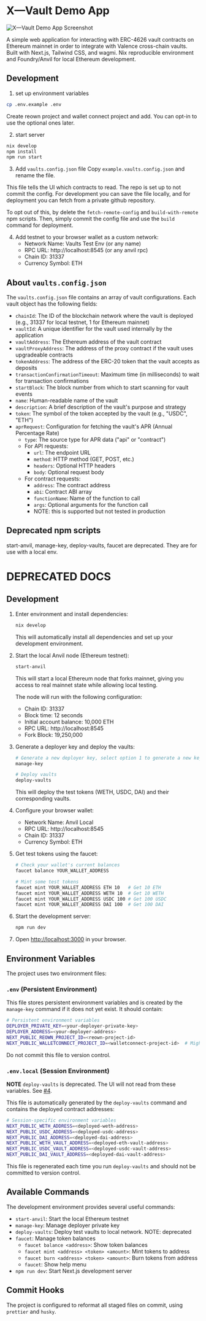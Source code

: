 # X—Vault Demo App

![X—Vault Demo App Screenshot](./readme_screenshot.png)

A simple web application for interacting with ERC-4626 vault contracts on Ethereum mainnet in order to integrate with Valence cross-chain vaults. Built with Next.js, Tailwind CSS, and wagmi. Nix reproducible environment and Foundry/Anvil for local Ethereum development.

## Development

1. set up environment variables

```bash
cp .env.example .env
```

Create reown project and wallet connect project and add. You can opt-in to use the optional ones later.

2. start server

```bash
nix develop
npm install
npm run start
```

3. Add `vaults.config.json` file
   Copy `example.vaults.config.json` and rename the file.

This file tells the UI which contracts to read. The repo is set up to not commit the config. For development you can save the file locally, and for deployment you can fetch from a private github repository.

To opt out of this, by delete the `fetch-remote-config` and `build-with-remote` npm scripts. Then, simply commit the config file and use the `build` command for deployment.

4. Add testnet to your browser wallet as a custom network:
   - Network Name: Vaults Test Env (or any name)
   - RPC URL: http://localhost:8545 (or any anvil rpc)
   - Chain ID: 31337
   - Currency Symbol: ETH

## About `vaults.config.json`

The `vaults.config.json` file contains an array of vault configurations. Each vault object has the following fields:

- `chainId`: The ID of the blockchain network where the vault is deployed (e.g., 31337 for local testnet, 1 for Ethereum mainnet)
- `vaultId`: A unique identifier for the vault used internally by the application
- `vaultAddress`: The Ethereum address of the vault contract
- `vaultProxyAddress`: The address of the proxy contract if the vault uses upgradeable contracts
- `tokenAddress`: The address of the ERC-20 token that the vault accepts as deposits
- `transactionConfirmationTimeout`: Maximum time (in milliseconds) to wait for transaction confirmations
- `startBlock`: The block number from which to start scanning for vault events
- `name`: Human-readable name of the vault
- `description`: A brief description of the vault's purpose and strategy
- `token`: The symbol of the token accepted by the vault (e.g., "USDC", "ETH")
- `aprRequest`: Configuration for fetching the vault's APR (Annual Percentage Rate)
  - `type`: The source type for APR data ("api" or "contract")
  - For API requests:
    - `url`: The endpoint URL
    - `method`: HTTP method (GET, POST, etc.)
    - `headers`: Optional HTTP headers
    - `body`: Optional request body
  - For contract requests:
    - `address`: The contract address
    - `abi`: Contract ABI array
    - `functionName`: Name of the function to call
    - `args`: Optional arguments for the function call
    - NOTE: this is supported but not tested in production

## Deprecated npm scripts

start-anvil, manage-key, deploy-vaults, faucet are deprecated. They are for use with a local env.

# DEPRECATED DOCS

## Development

1. Enter environment and install dependencies:

   ```bash
   nix develop
   ```

   This will automatically install all dependencies and set up your development environment.

2. Start the local Anvil node (Ethereum testnet):

   ```bash
   start-anvil
   ```

   This will start a local Ethereum node that forks mainnet, giving you access to real mainnet state while allowing local testing.

   The node will run with the following configuration:

   - Chain ID: 31337
   - Block time: 12 seconds
   - Initial account balance: 10,000 ETH
   - RPC URL: http://localhost:8545
   - Fork Block: 19,250,000

3. Generate a deployer key and deploy the vaults:

   ```bash
   # Generate a new deployer key, select option 1 to generate a new key
   manage-key

   # Deploy vaults
   deploy-vaults
   ```

   This will deploy the test tokens (WETH, USDC, DAI) and their corresponding vaults.

4. Configure your browser wallet:

   - Network Name: Anvil Local
   - RPC URL: http://localhost:8545
   - Chain ID: 31337
   - Currency Symbol: ETH

5. Get test tokens using the faucet:

   ```bash
   # Check your wallet's current balances
   faucet balance YOUR_WALLET_ADDRESS

   # Mint some test tokens
   faucet mint YOUR_WALLET_ADDRESS ETH 10   # Get 10 ETH
   faucet mint YOUR_WALLET_ADDRESS WETH 10  # Get 10 WETH
   faucet mint YOUR_WALLET_ADDRESS USDC 100 # Get 100 USDC
   faucet mint YOUR_WALLET_ADDRESS DAI 100  # Get 100 DAI
   ```

6. Start the development server:

   ```bash
   npm run dev
   ```

7. Open [http://localhost:3000](http://localhost:3000) in your browser.

## Environment Variables

The project uses two environment files:

### `.env` (Persistent Environment)

This file stores persistent environment variables and is created by the `manage-key` command if it does not yet exist. It should contain:

```bash
# Persistent environment variables
DEPLOYER_PRIVATE_KEY=<your-deployer-private-key>
DEPLOYER_ADDRESS=<your-deployer-address>
NEXT_PUBLIC_REOWN_PROJECT_ID=<reown-project-id>
NEXT_PUBLIC_WALLETCONNECT_PROJECT_ID=<walletconnect-project-id>  # Might be the same as the reown project id
```

Do not commit this file to version control.

### `.env.local` (Session Environment)

**NOTE** `deploy-vaults` is deprecated. The UI will not read from these variables. See [#4](https://github.com/timewave-computer/x-vault-demo/issues/4).

This file is automatically generated by the `deploy-vaults` command and contains the deployed contract addresses:

```bash
# Session-specific environment variables
NEXT_PUBLIC_WETH_ADDRESS=<deployed-weth-address>
NEXT_PUBLIC_USDC_ADDRESS=<deployed-usdc-address>
NEXT_PUBLIC_DAI_ADDRESS=<deployed-dai-address>
NEXT_PUBLIC_WETH_VAULT_ADDRESS=<deployed-eth-vault-address>
NEXT_PUBLIC_USDC_VAULT_ADDRESS=<deployed-usdc-vault-address>
NEXT_PUBLIC_DAI_VAULT_ADDRESS=<deployed-dai-vault-address>
```

This file is regenerated each time you run `deploy-vaults` and should not be committed to version control.

## Available Commands

The development environment provides several useful commands:

- `start-anvil`: Start the local Ethereum testnet
- `manage-key`: Manage deployer private key
- `deploy-vaults`: Deploy test vaults to local network. NOTE: deprecated
- `faucet`: Manage token balances
  - `faucet balance <address>`: Show token balances
  - `faucet mint <address> <token> <amount>`: Mint tokens to address
  - `faucet burn <address> <token> <amount>`: Burn tokens from address
  - `faucet`: Show help menu
- `npm run dev`: Start Next.js development server

## Commit Hooks

The project is configured to reformat all staged files on commit, using `prettier` and `husky`.

